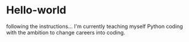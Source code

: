 # Hello-world
following the instructions...
I'm currently teaching myself Python coding with the ambition to change careers into coding.

